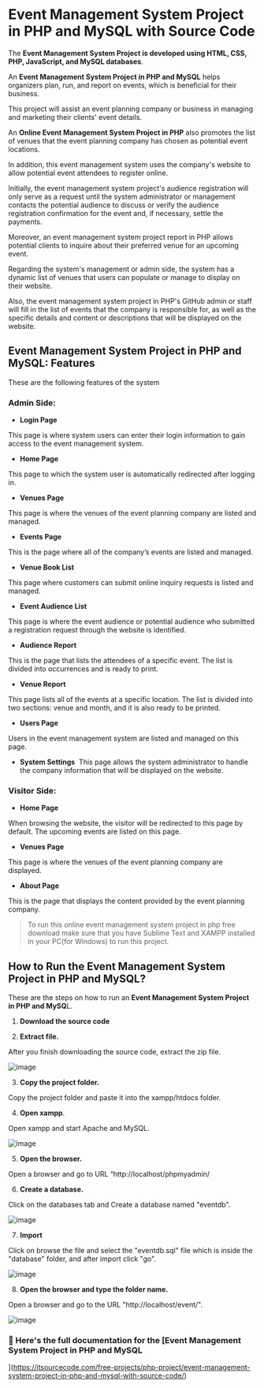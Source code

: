 # Event Management System Project in PHP and MySQL with Source Code

The **Event Management System Project is developed using HTML, CSS, PHP, JavaScript, and MySQL databases**.

An **Event Management System Project in PHP and MySQL** helps organizers plan, run, and report on events, which is beneficial for their business.

This project will assist an event planning company or business in managing and marketing their clients' event details.

An **Online Event Management System Project in PHP** also promotes the list of venues that the event planning company has chosen as potential event locations.

In addition, this event management system uses the company's website to allow potential event attendees to register online.

Initially, the event management system project's audience registration will only serve as a request until the system administrator or management contacts the potential audience to discuss or verify the audience registration confirmation for the event and, if necessary, settle the payments.

Moreover, an event management system project report in PHP allows potential clients to inquire about their preferred venue for an upcoming event.

Regarding the system's management or admin side, the system has a dynamic list of venues that users can populate or manage to display on their website.

Also, the event management system project in PHP's GitHub admin or staff will fill in the list of events that the company is responsible for, as well as the specific details and content or descriptions that will be displayed on the website.

## Event Management System Project in PHP and MySQL: Features

These are the following features of the system

### Admin Side:

* **Login Page**

This page is where system users can enter their login information to gain access to the event management system.


* **Home Page**

This page to which the system user is automatically redirected after logging in.

* **Venues Page**

This page is where the venues of the event planning company are listed and managed.

* **Events Page**

This is the page where all of the company’s events are listed and managed.

* **Venue Book List**

This page where customers can submit online inquiry requests is listed and managed.

* **Event Audience List**

This page is where the event audience or potential audience who submitted a registration request through the website is identified.

* **Audience Report**

This is the page that lists the attendees of a specific event. The list is divided into occurrences and is ready to print.

* **Venue Report**

This page lists all of the events at a specific location. The list is divided into two sections: venue and month, and it is also ready to be printed.

* **Users Page**

Users in the event management system are listed and managed on this page.

* **System Settings**
​​​​​​​​​​​​​​
This page allows the system administrator to handle the company information that will be displayed on the website.

### Visitor Side:

* **Home Page**

When browsing the website, the visitor will be redirected to this page by default. The upcoming events are listed on this page.

* **Venues Page**

This page is where the venues of the event planning company are displayed.

* **About Page**

This is the page that displays the content provided by the event planning company.


> To run this online event management system project in php free download make sure that you have Sublime Text and XAMPP installed in your PC(for Windows) to run this project.

## How to Run the Event Management System Project in PHP and MySQL?

These are the steps on how to run an **Event Management System Project in PHP and MySQ**L.

1. **Download the source code**

2. **Extract file.**

After you finish downloading the source code, extract the zip file.

![image](https://github.com/user-attachments/assets/605026f8-6315-4241-a8e1-fa73376989a5)

3. **Copy the project folder.**

Copy the project folder and paste it into the xampp/htdocs folder.

4. **Open xampp**.

Open xampp and start Apache and MySQL.

![image](https://github.com/user-attachments/assets/12833231-1ff9-4c03-b77b-ff26d7538b78)

5. **Open the browser.**

Open a browser and go to URL “http://localhost/phpmyadmin/

6. **Create a database.**

Click on the databases tab and Create a database named "eventdb".

![image](https://github.com/user-attachments/assets/ce6b273b-f2b3-4233-a105-eb801199a5bd)

7. **Import**

Click on browse the file and select the "eventdb.sql" file which is inside the "database" folder, and after import click "go".

![image](https://github.com/user-attachments/assets/e86b75fb-febd-4f5d-bdcd-c09092c8ef5d)

8. **Open the browser and type the folder name.**

Open a browser and go to the URL "http://localhost/event/".

![image](https://github.com/user-attachments/assets/1a502b84-b9e1-4972-a3cf-d607c80f2c2b)


### 📌 Here's the full documentation for the [Event Management System Project in PHP and MySQL
](https://itsourcecode.com/free-projects/php-project/event-management-system-project-in-php-and-mysql-with-source-code/)
